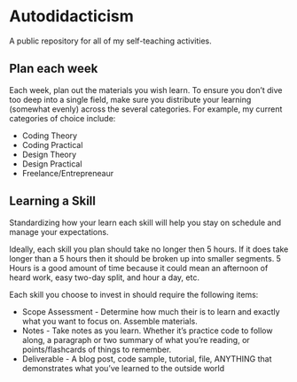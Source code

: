# Autodidacticism
A public repository for all of my self-teaching activities. 

## Plan each week
Each week, plan out the materials you wish learn. To ensure you don’t dive too deep into a single field, make sure you distribute your learning (somewhat evenly) across the several categories. For example, my current categories of choice include:
* Coding Theory
* Coding Practical 
* Design Theory
* Design Practical
* Freelance/Entrepreneaur

## Learning a Skill
Standardizing how your learn each skill will help you stay on schedule and manage your expectations.

Ideally, each skill you plan should take no longer then 5 hours. If it does take longer than a 5 hours then it should be broken up into smaller segments. 5 Hours is a good amount of time because it could mean an afternoon of heard work, easy two-day split, and hour a day, etc.

Each skill you choose to invest in should require the following items:
* Scope Assessment - Determine how much their is to learn and exactly what you want to focus on. Assemble materials.
* Notes - Take notes as you learn. Whether it’s practice code to follow along, a paragraph or two summary of what you’re reading, or points/flashcards of things to remember.
* Deliverable - A blog post, code sample, tutorial, file, ANYTHING that demonstrates what you’ve learned to the outside world
